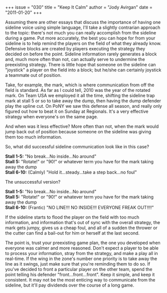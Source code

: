+++
issue = "030"
title = "Keep It Calm"
author = "Jody Avirgan"
date = "2011-01-20"
+++

Assuming there are other essays that discuss the importance of having one
sideline voice using simple language, I'll take a slightly contrarian approach
to the topic: there's not much you can really accomplish from the sideline
during a game. Put more accurately, the best you can hope for from your
sideline is to help remind the players on the field of what they already know.
Defensive blocks are created by players executing the strategy they decided on
before the point. Sideline information rarely generates a block and, much more
often than not, can actually serve to undermine the preexisting strategy.
There is little hope that someone on the sideline can "joystick" a player on
the field into a block; but he/she can certainly joystick a teammate out of
position.  
  
Take, for example, the mark, which is where communication from off the field
is standard. As far as I could tell, 2010 was the year of the rotated mark. On
Team USA we employed it all the time, shifting the sideline trap mark at stall
5 or so to take away the dump, then having the dump defender play the upline
cut. On PoNY we saw this defense all season, and really only figured out how
to beat it on Sunday at Regionals. It's a very effective strategy when
everyone's on the same page.  
  
And when was it less effective? More often than not, when the mark would jump
back out of position because someone on the sideline was giving them too much
information.  
  
So, what did successful sideline communication look like in this case?  
  
**Stall 1-5:** "No break...No inside...No around"  
**Stall 5:** "Rotate!" or "90!" or whatever term you have for the mark taking
away the dump  
**Stall 6-10:** (Calmly) "Hold it...steady...take a step back...no foul"  
  
The unsuccessful version?  
  
**Stall 1-5:** "No break...No inside...No around"  
**Stall 5:** "Rotate!" or "90!" or whatever term you have for the mark taking
away the dump  
**Stall 6-10:** (Frantic) "NO LINE!!! NO INSIDE!!! EVERYONE FREAK OUT!!!!"  
  
If the sideline starts to flood the player on the field with too much
information, and information that's out of sync with the overall strategy, the
mark gets jumpy, gives us a cheap foul, and all of a sudden the thrower or the
cutter can find a bail-out for him or herself at the last second.  
  
The point is, trust your preexisting game plan, the one you developed when
everyone was calmer and more reasoned. Don't expect a player to be able to
process your information, stray from the strategy, and make a play all in
real-time. If the wing in the zone's number one priority is to take away the
line as it swings, just make sure that you're reminding them to do so. If
you've decided to front a particular player on the other team, spend the point
telling his defender "front...front...front". Keep it simple, and keep it
consistent. It may not be the most enticing way to communicate from the
sideline, but it'll pay dividends over the course of a long game.
